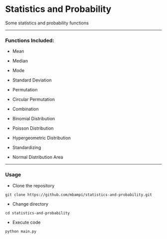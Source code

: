 # Statistics and Probability

Some statistics and probability functions


--------------------------------------------------

### Functions Included:

 - Mean
 - Median
 - Mode
 - Standard Deviation
 
 - Permutation
 - Circular Permutation
 - Combination
 
 - Binomial Distribution
 - Poisson Distribution
 - Hypergeometric Distribution
 
 - Standardizing
 - Normal Distribution Area


--------------------------------------------------

### Usage

- Clone the repository

```
git clone https://github.com/mbampi/statistics-and-probability.git
```

- Change directory

```
cd statistics-and-probability
```

- Execute code

```
python main.py
```

